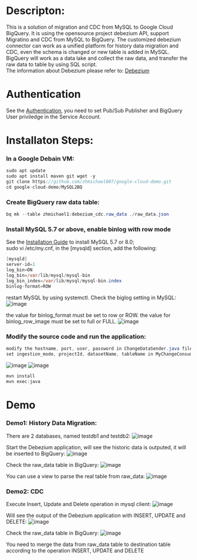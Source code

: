 # Descripton:
This is a solution of migration and CDC from MySQL to Google Cloud BigQuery. It is using the opensource project debezium API, support Migratino and CDC from MySQL to BigQuery.
The customized debezium connector can work as a unified platform for history data migration and CDC, even the schema is changed or new table 
is added in MySQL. BigQuery will work as a data lake and collect the raw data, and transfer the raw data to table by using SQL script.  
The information about Debezium please refer to: [Debezium]

# Authentication

See the [Authentication][authentication], you need to set Pub/Sub Publisher and BigQuery User priviledge in the Service Account. 

# Installaton Steps:
### In a Google Debain VM:
```java
sudo apt update
sudo apt install maven git wget -y
git clone https://github.com/zhmichael007/google-cloud-demo.git
cd google-cloud-demo/MySQL2BQ
```

### Create BigQuery raw data table:
```java
bq mk --table zhmichael1:debezium_cdc.raw_data ./raw_data.json
```
### Install MySQL 5.7 or above, enable binlog with row mode
See the [Installation Guide][mysql installation] to install MySQL 5.7 or 8.0;  
sudo vi /etc/my.cnf, in the [mysqld] section, add the following:
```java
[mysqld]
server-id=1
log_bin=ON
log_bin=/var/lib/mysql/mysql-bin
log_bin_index=/var/lib/mysql/mysql-bin.index
binlog-format=ROW
```
restart MySQL by using systemctl. 
Check the biglog setting in MySQL:
![image](https://github.com/zhmichael007/google-cloud-demo/blob/master/MySQL2BQ/img/binlog.png)

the value for binlog_format must be set to row or ROW.
the value for binlog_row_image must be set to full or FULL.
![image](https://github.com/zhmichael007/google-cloud-demo/blob/master/MySQL2BQ/img/binlog2.png)

[mysql installation]: https://serverspace.io/support/help/how-to-install-mysql-on-debian-10/
[authentication]: https://github.com/googleapis/google-cloud-java#authentication
[binlog]: https://dev.mysql.com/doc/refman/5.7/en/replication-howto-masterbaseconfig.html
[debezium]: https://debezium.io/

### Modify the source code and run the application:
```java
modify the hostname, port, user, password in ChangeDataSender.java file
set ingestion_mode, projectId, datasetName, tableName in MyChangeConsumer.java 
```
![image](https://github.com/zhmichael007/google-cloud-demo/blob/master/MySQL2BQ/img/code1.png)
![image](https://github.com/zhmichael007/google-cloud-demo/blob/master/MySQL2BQ/img/code2.png)


```java
mvn install
mvn exec:java
```


# Demo
### Demo1: History Data Migration:
There are 2 databases, named testdb1 and testdb2:
![image](https://github.com/zhmichael007/google-cloud-demo/blob/master/MySQL2BQ/img/database_info.png)

Start the Debezium application, will see the historic data is outputed, it will be inserted to BigQuery:
![image](https://github.com/zhmichael007/google-cloud-demo/blob/master/MySQL2BQ/img/debezium_start_app.png)

Check the raw_data table in BigQuery:
![image](https://github.com/zhmichael007/google-cloud-demo/blob/master/MySQL2BQ/img/debezium_start_bq.png)

You can use a view to parse the real table from raw_data:
![image](https://github.com/zhmichael007/google-cloud-demo/blob/master/MySQL2BQ/img/view.png)

### Demo2: CDC
Execute Insert, Update and Delete operation in mysql client:
![image](https://github.com/zhmichael007/google-cloud-demo/blob/master/MySQL2BQ/img/cdc_mysql_op.png)

Will see the output of the Debezium application with INSERT, UPDATE and DELETE:
![image](https://github.com/zhmichael007/google-cloud-demo/blob/master/MySQL2BQ/img/cdc_app_output.png)

Check the raw_data table in BigQuery:
![image](https://github.com/zhmichael007/google-cloud-demo/blob/master/MySQL2BQ/img/cdc_bq.png)

You need to merge the data from raw_data table to destination table according to the operation INSERT, UPDATE and DELETE 
